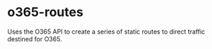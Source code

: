# o365-routes
Uses the O365 API to create a series of static routes to direct traffic destined for O365.
